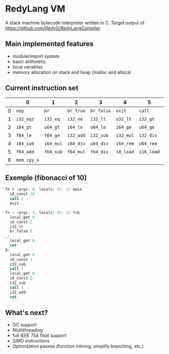 # RedyLang VM
A stack machine bytecode interpreter written in C. Target output of https://github.com/RedyG/RedyLangCompiler

## Main implemented features
* module/import system
* basic arithmetic
* local variables
* memory allocation on stack and heap (malloc and alloca)

## Current instruction set
|   | 0         | 1         | 2         | 3         | 4     | 5       | 6       | 7         | 8       | 9           | A           | B | C         | D         | E         | F         |
|---|-----------|-----------|-----------|-----------|-------|---------|---------|-----------|---------|-------------|-------------|---|-----------|-----------|-----------|-----------|
| 0 | `nop`     | `br`      | `br_true` | `br_false`| `exit`| `call`  | `ret`   | `ret_void`| `pop`   | `local_get` | `local_set` |   | `i8_const`| `i16_const`| `i32_const`| `i64_const`|
| 1 | `i32_eqz` | `i32_eq`  | `i32_ne`  | `i32_lt`  | `u32_lt`| `i32_gt`| `u32_gt`| `i32_le`  | `u32_le`| `i32_ge`   | `u32_ge`   |   | `i64_eq`  | `i64_ne`  | `i64_lt`  | `u64_lt`  |
| 2 | `i64_gt`  | `u64_gt`  | `i64_le`  | `u64_le`  | `i64_ge`| `u64_ge`| `f32_eq`| `f32_ne`  | `f32_lt`| `f32_gt`   | `f32_le`   | `f32_ge` | `f64_eq` | `f64_ne` | `f64_lt` | `f64_gt` |
| 3 | `f64_le`  | `f64_ge`  | `i32_add` | `i32_sub` | `i32_mul`| `i32_div`| `u32_div`| `i32_rem`| `u32_rem`| `i32_and` | `i32_or`   | `i32_xor`| `i32_shl`| `i32_shr`| `u32_shr`| `i64_add`|
| 4 | `i64_sub` | `i64_mul` | `i64_div` | `u64_div` | `i64_rem`| `u64_rem`| `i64_and`| `i64_or`| `i64_xor`| `i64_shl` | `i64_shr` | `u64_shr`| `f32_add`| `f32_sub`| `f32_mul`| `f32_div`|
| 5 | `f64_add` | `f64_sub` | `f64_mul` | `f64_div` | `i8_load`| `i16_load`| `i32_load`| `i64_load`| `i8_store`| `i16_store`| `i32_store`| `i64_store`| `alloca` | `alloca_pop` | `gc_malloc` | `mem_cpy` |
| 6 | `mem_cpy_s`|           |           |           |       |         |         |           |         |             |             |   |           |           |           |           |

## Exemple (fibonacci of 10)

```asm
fn 0 (args: 0, locals: 0): // main
  i8_const 10
  call 1
  exit

fn 1 (args: 1, locals: 0): // fib
  local_get 0
  i8_const 2
  i32_lt
  br_false 0
_:
  local_get 0
  ret
0:
  local_get 0
  i8_const 1
  i32_sub
  call 1
  local_get 0
  i8_const 2
  i32_sub
  call 1
  i32_add
  ret
```

## What's next?
* GC support
* Multithreading
* full IEEE 754 float support
* SIMD instructions
* Optimization passes (function inlining, simplify branching, etc.)
